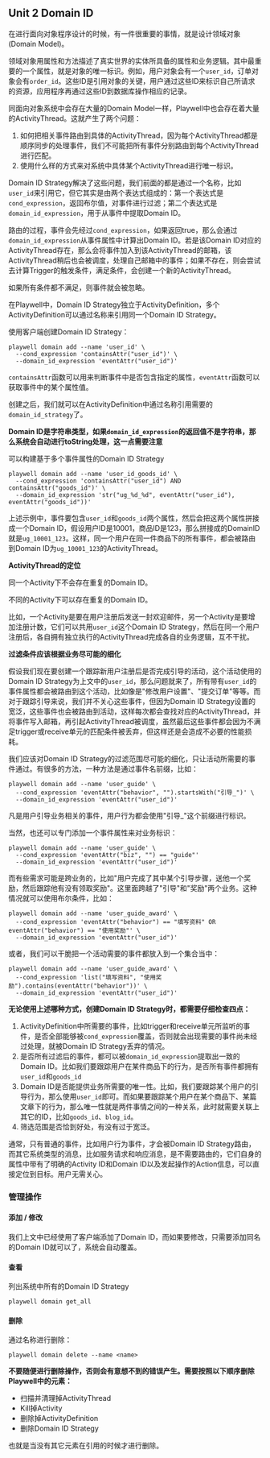 ## Unit 2 Domain ID

在进行面向对象程序设计的时候，有一件很重要的事情，就是设计领域对象(Domain Model)。

领域对象用属性和方法描述了真实世界的实体所具备的属性和业务逻辑。其中最重要的一个属性，就是对象的唯一标识。例如，用户对象会有一个`user_id`，订单对象会有`order_id`。这些ID是引用对象的关键，用户通过这些ID来标识自己所请求的资源，应用程序再通过这些ID到数据库操作相应的记录。

同面向对象系统中会存在大量的Domain Model一样，Playwell中也会存在着大量的ActivityThread。这就产生了两个问题：

1. 如何把相关事件路由到具体的ActivityThread，因为每个ActivityThread都是顺序同步的处理事件，我们不可能把所有事件分别路由到每个ActivityThread进行匹配。
2. 使用什么样的方式来对系统中具体某个ActivityThread进行唯一标识。

Domain ID Strategy解决了这些问题，我们前面的都是通过一个名称，比如`user_id`来引用它，但它其实是由两个表达式组成的：第一个表达式是`cond_expression`，返回布尔值，对事件进行过滤；第二个表达式是`domain_id_expression`，用于从事件中提取Domain ID。

路由的过程，事件会先经过`cond_expression`，如果返回true，那么会通过`domain_id_expression`从事件属性中计算出Domain ID。若是该Domain ID对应的ActivityThread存在，那么会将事件加入到该ActivityThread的邮箱，该ActivityThread稍后也会被调度，处理自己邮箱中的事件；如果不存在，则会尝试去计算Trigger的触发条件，满足条件，会创建一个新的ActivityThread。

如果所有条件都不满足，则事件就会被忽略。

在Playwell中，Domain ID Strategy独立于ActivityDefinition，多个ActivityDefinition可以通过名称来引用同一个Domain ID Strategy。

使用客户端创建Domain ID Strategy：

```shell
playwell domain add --name 'user_id' \
  --cond_expression 'containsAttr("user_id")' \
  --domain_id_expression 'eventAttr("user_id")'
```

`containsAttr`函数可以用来判断事件中是否包含指定的属性，`eventAttr`函数可以获取事件中的某个属性值。

创建之后，我们就可以在ActivityDefinition中通过名称引用需要的`domain_id_strategy`了。

**Domain ID是字符串类型，如果`domain_id_expression`的返回值不是字符串，那么系统会自动进行toString处理，这一点需要注意**

可以构建基于多个事件属性的Domain ID Strategy

```shell
playwell domain add --name 'user_id_goods_id' \
  --cond_expression 'containsAttr("user_id") AND containsAttr("goods_id")' \
  --domain_id_expression 'str("ug_%d_%d", eventAttr("user_id"), eventAttr("goods_id"))'
```

上述示例中，事件要包含`user_id`和`goods_id`两个属性，然后会把这两个属性拼接成一个Domain ID，假设用户ID是10001，商品ID是123，那么拼接成的DomainID就是`ug_10001_123`。这样，同一个用户在同一件商品下的所有事件，都会被路由到Domain ID为`ug_10001_123`的ActivityThread。

**ActivityThread的定位**

同一个Activity下不会存在重复的Domain ID。

不同的Activity下可以存在重复的Domain ID。

比如，一个Activity是要在用户注册后发送一封欢迎邮件，另一个Activity是要增加注册计数，它们可以共用`user_id`这个Domain  ID Strategy，然后在同一个用户注册后，各自拥有独立执行的ActivityThread完成各自的业务逻辑，互不干扰。

**过滤条件应该根据业务尽可能的细化**

假设我们现在要创建一个跟踪新用户注册后是否完成引导的活动，这个活动使用的Domain ID Strategy为上文中的`user_id`，那么问题就来了，所有带有`user_id`的事件属性都会被路由到这个活动，比如像是"修改用户设置"、"提交订单"等等。而对于跟踪引导来说，我们并不关心这些事件，但因为Domain ID Strategy设置的宽泛，这些事件也会被路由到活动，这样每次都会查找对应的ActivityThread，并将事件写入邮箱，再引起ActivityThread被调度，虽然最后这些事件都会因为不满足trigger或receive单元的匹配条件被丢弃，但这样还是会造成不必要的性能损耗。

我们应该对Domain ID Strategy的过滤范围尽可能的细化，只让活动所需要的事件通过。有很多的方法，一种方法是通过事件名前缀，比如：

```shell
playwell domain add --name 'user_guide' \
  --cond_expression 'eventAttr("behavior", "").startsWith("引导_")' \
  --domain_id_expression 'eventAttr("user_id")'
```

凡是用户引导业务相关的事件，用户行为都会使用"引导_"这个前缀进行标识。

当然，也还可以专门添加一个事件属性来对业务标识：

```shell
playwell domain add --name 'user_guide' \
  --cond_expression 'eventAttr("biz", "") == "guide"'
  --domain_id_expression 'eventAttr("user_id")'
```

而有些需求可能是跨业务的，比如"用户完成了其中某个引导步骤，送他一个奖励，然后跟踪他有没有领取奖励"。这里面跨越了"引导"和"奖励"两个业务。这种情况就可以使用布尔条件，比如：

```shell
playwell domain add --name 'user_guide_award' \
  --cond_expression 'eventAttr("behavior") == "填写资料" OR eventAttr("behavior") == "使用奖励"' \
  --domain_id_expression 'eventAttr("user_id")'
```

或者，我们可以干脆把一个活动需要的事件都放入到一个集合当中：

```shell
playwell domain add --name 'user_guide_award' \
  --cond_expression 'list("填写资料", "使用奖励").contains(eventAttr("behavior"))' \
  --domain_id_expression 'eventAttr("user_id")'
```

**无论使用上述哪种方式，创建Domain ID Strategy时，都需要仔细检查四点：**

1. ActivityDefinition中所需要的事件，比如trigger和receive单元所监听的事件，是否全部能够被`cond_expression`覆盖，否则就会出现需要的事件尚未经过处理，就被Domain ID Strategy丢弃的情况。
2. 是否所有过滤后的事件，都可以被`domain_id_expression`提取出一致的Domain ID。比如我们要跟踪用户在某件商品下的行为，是否所有事件都拥有`user_id`和`goods_id`
3. Domain ID是否能提供业务所需要的唯一性。比如，我们要跟踪某个用户的引导行为，那么使用`user_id`即可。而如果要跟踪某个用户在某个商品下、某篇文章下的行为，那么唯一性就是两件事情之间的一种关系，此时就需要关联上其它的ID，比如`goods_id`、`blog_id`。
4. 筛选范围是否恰到好处，有没有过于宽泛。

通常，只有普通的事件，比如用户行为事件，才会被Domain ID Strategy路由，而其它系统类型的消息，比如服务请求和响应消息，是不需要路由的，它们自身的属性中带有了明确的Activity ID和Domain ID以及发起操作的Action信息，可以直接定位到目标。用户无需关心。

### 管理操作

#### 添加 / 修改

我们上文中已经使用了客户端添加了Domain ID，而如果要修改，只需要添加同名的Domain ID就可以了，系统会自动覆盖。

#### 查看

列出系统中所有的Domain ID Strategy

```shell
playwell domain get_all
```

#### 删除

通过名称进行删除：

```shell
playwell domain delete --name <name>
```

**不要随便进行删除操作，否则会有意想不到的错误产生。需要按照以下顺序删除Playwell中的元素：**

* 扫描并清理掉ActivityThread
* Kill掉Activity
* 删除掉ActivityDefinition
* 删除Domain ID Strategy

也就是当没有其它元素在引用的时候才进行删除。

